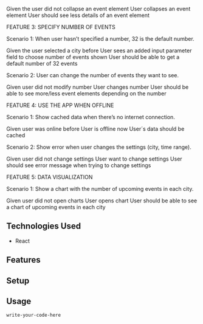 Given the user did not collapse an event element User collapses an event element User should see less details of an event element

FEATURE 3: SPECIFY NUMBER OF EVENTS

Scenario 1: When user hasn’t specified a number, 32 is the default number.

Given the user selected a city before User sees an added input parameter field to choose number of events shown User should be able to get a default number of 32 events

Scenario 2: User can change the number of events they want to see.

Given user did not modify number User changes number User should be able to see more/less event elements depending on the number

FEATURE 4: USE THE APP WHEN OFFLINE

Scenario 1: Show cached data when there’s no internet connection.

Given user was online before User is offline now User´s data should be cached

Scenario 2: Show error when user changes the settings (city, time range).

Given user did not change settings User want to change settings User should see error message when trying to change settings

FEATURE 5: DATA VISUALIZATION

Scenario 1: Show a chart with the number of upcoming events in each city.

Given user did not open charts User opens chart User should be able to see a chart of upcoming events in each city


## Technologies Used
- React 



## Features





## Setup



## Usage


`write-your-code-here`